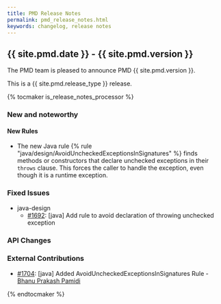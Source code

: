```yaml
---
title: PMD Release Notes
permalink: pmd_release_notes.html
keywords: changelog, release notes
---
```


## {{ site.pmd.date }} - {{ site.pmd.version }}

The PMD team is pleased to announce PMD {{ site.pmd.version }}.

This is a {{ site.pmd.release_type }} release.

{% tocmaker is_release_notes_processor %}

### New and noteworthy

#### New Rules

*   The new Java rule {% rule "java/design/AvoidUncheckedExceptionsInSignatures" %} finds methods or constructors
    that declare unchecked exceptions in their `throws` clause. This forces the caller to handle the exception,
    even though it is a runtime exception.

### Fixed Issues
*   java-design
    *   [#1692](https://github.com/pmd/pmd/issues/1692): \[java] Add rule to avoid declaration of throwing unchecked exception

### API Changes

### External Contributions
*   [#1704](https://github.com/pmd/pmd/pull/1704): \[java] Added AvoidUncheckedExceptionsInSignatures Rule - [Bhanu Prakash Pamidi](https://github.com/pamidi99)

{% endtocmaker %}

